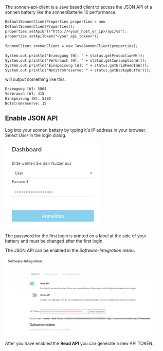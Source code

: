 The sonnen-api-client is a Java based client
to access the JSON API of a sonnen battery like the sonnenBatterie 10 performance.

    DefaultSonnenClientProperties properties = new DefaultSonnenClientProperties();
    properties.setApiUrl("http://<your_host_or_ip>/api/v2");
    properties.setApiToken("<your_api_token>");

    SonnenClient sonnenClient = new JavaSonnenClient(properties);

    System.out.println("Erzeugung [W]: " + status.getProductionW());
    System.out.println("Verbrauch [W]: " + status.getConsumptionW());
    System.out.println("Einspeisung [W]: " + status.getGridFeedInW());
    System.out.println("Notstromreserve: " + status.getBackupBuffer());

will output something like this:

    Erzeugung [W]: 5864
    Verbrauch [W]: 415
    Einspeisung [W]: 5392
    Notstromreserve: 15

## Enable JSON API

Log into your sonnen battery by typing it's IP address in your browser. 
Select *User* in the login dialog.

![Sonnen login](res/sonnen-login.png "Sonnen login")

The password for the first login is printed on a label at the 
side of your battery and must be changed after the first login.


The JSON API can be enabled in the *Software-Integration* menu.

![Software integration](res/sonnen-integration-json-api.png "Software integration")

After you have enabled the **Read API** you can generate a new API TOKEN.

